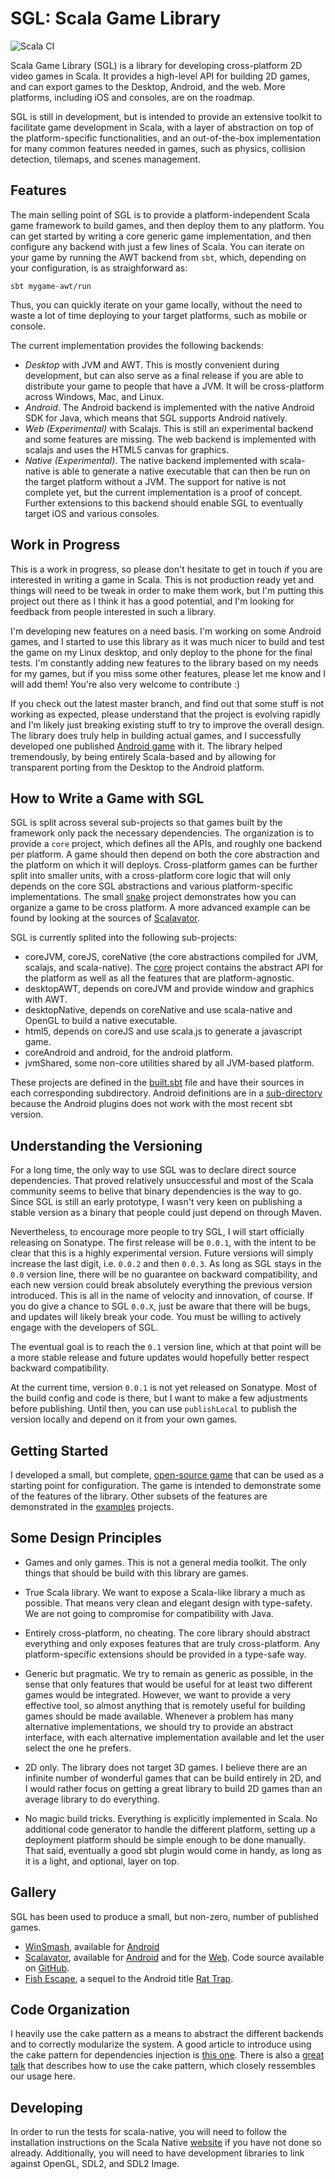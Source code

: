 # SGL: Scala Game Library

![Scala CI](https://github.com/regb/scala-game-library/workflows/Scala%20CI/badge.svg)

Scala Game Library (SGL) is a library for developing cross-platform 2D video
games in Scala. It provides a high-level API for building 2D games, and can
export games to the Desktop, Android, and the web.  More platforms, including
iOS and consoles, are on the roadmap.

SGL is still in development, but is intended to provide an extensive toolkit to
facilitate game development in Scala, with a layer of abstraction on top of the
platform-specific functionalities, and an out-of-the-box implementation for
many common features needed in games, such as physics, collision detection,
tilemaps, and scenes management.

## Features

The main selling point of SGL is to provide a platform-independent Scala game
framework to build games, and then deploy them to any platform. You can get
started by writing a core generic game implementation, and then configure any
backend with just a few lines of Scala.  You can iterate on your game by
running the AWT backend from `sbt`, which, depending on your configuration, is
as straighforward as:

    sbt mygame-awt/run

Thus, you can quickly iterate on your game locally, without the need to waste a
lot of time deploying to your target platforms, such as mobile or console.

The current implementation provides the following backends:

  * *Desktop* with JVM and AWT. This is mostly convenient during development,
    but can also serve as a final release if you are able to distribute your
    game to people that have a JVM. It will be cross-platform across Windows,
    Mac, and Linux.
  * *Android*. The Android backend is implemented with the native Android SDK
    for Java, which means that SGL supports Android natively.
  * *Web (Experimental)* with Scalajs. This is still an experimental backend
    and some features are missing. The web backend is implemented with scalajs
    and uses the HTML5 canvas for graphics.
  * *Native (Experimental)*. The native backend implemented with scala-native
    is able to generate a native executable that can then be run on the target
    platform without a JVM.  The support for native is not complete yet, but
    the current implementation is a proof of concept. Further extensions to
    this backend should enable SGL to eventually target iOS and various
    consoles.

## Work in Progress

This is a work in progress, so please don't hesitate to get in touch if you are
interested in writing a game in Scala.  This is not production ready yet and
things will need to be tweak in order to make them work, but I'm putting this
project out there as I think it has a good potential, and I'm looking for
feedback from people interested in such a library.

I'm developing new features on a need basis. I'm working on some Android games,
and I started to use this library as it was much nicer to build and test the
game on my Linux desktop, and only deploy to the phone for the final tests. I'm
constantly adding new features to the library based on my needs for my games,
but if you miss some other features, please let me know and I will add them!
You're also very welcome to contribute :)

If you check out the latest master branch, and find out that some stuff is not working
as expected, please understand that the project is evolving rapidly and I'm
likely just breaking existing stuff to try to improve the overall design. The
library does truly help in building actual games, and I successfully developed
one published [Android
game](https://play.google.com/store/apps/details?id=com.regblanc.winsmash) with
it. The library helped tremendously, by being entirely Scala-based and by
allowing for transparent porting from the Desktop to the Android platform.

## How to Write a Game with SGL

SGL is split across several sub-projects so that games built by the framework
only pack the necessary dependencies. The organization is to provide a `core`
project, which defines all the APIs, and roughly one backend per platform. A
game should then depend on both the core abstraction and the platform on which
it will deploys. Cross-platform games can be further split into smaller units,
with a cross-platform core logic that will only depends on the core SGL
abstractions and various platform-specific implementations. The small
[snake](examples/snake) project demonstrates how you can organize a game to be
cross platform. A more advanced example can be found by looking at the sources
of [Scalavator](https://github.com/regb/scalavator).

SGL is currently splited into the following sub-projects:

  * coreJVM, coreJS, coreNative (the core abstractions compiled for JVM,
    scalajs, and scala-native).  The [core](core/) project contains the
    abstract API for the platform as well as all the features that are
    platform-agnostic.
  * desktopAWT, depends on coreJVM and provide window and graphics with AWT.
  * desktopNative, depends on coreNative and use scala-native and OpenGL to
    build a native executable.
  * html5, depends on coreJS and use scala.js to generate a javascript game.
  * coreAndroid and android, for the android platform.
  * jvmShared, some non-core utilities shared by all JVM-based platform.

These projects are defined in the [built.sbt](build.sbt) file and have their
sources in each corresponding subdirectory. Android definitions are in a
[sub-directory](android/build.sbt) because the Android plugins does not
work with the most recent sbt version.

## Understanding the Versioning

For a long time, the only way to use SGL was to declare direct source
dependencies. That proved relatively unsuccessful and most of the Scala
community seems to belive that binary dependencies is the way to go. Since SGL
is still an early prototype, I wasn't very keen on publishing a stable version
as a binary that people could just depend on through Maven.

Nevertheless, to encourage more people to try SGL, I will start officially
releasing on Sonatype. The first release will be `0.0.1`, with the intent to be
clear that this is a highly experimental version. Future versions will simply
increase the last digit, i.e. `0.0.2` and then `0.0.3`. As long as SGL stays in
the `0.0` version line, there will be no guarantee on backward compatibility,
and each new version could break absolutely everything the previous version
introduced.  This is all in the name of velocity and innovation, of course. If you
do give a chance to SGL `0.0.X`, just be aware that there will be bugs, and updates
will likely break your code. You must be willing to actively engage with the
developers of SGL.

The eventual goal is to reach the `0.1` version line, which at that point will
be a more stable release and future updates would hopefully better respect
backward compatibility.

At the current time, version `0.0.1` is not yet released on Sonatype. Most of
the build config and code is there, but I want to make a few adjustments before
publishing.  Until then, you can use `publishLocal` to publish the version
locally and depend on it from your own games.

## Getting Started

I developed a small, but complete, [open-source
game](https://github.com/regb/scalavator) that can be used as a starting point
for configuration. The game is intended to demonstrate some of the features of
the library. Other subsets of the features are demonstrated in the
[examples](examples/) projects.

## Some Design Principles

* Games and only games. This is not a general media toolkit. The only things
  that should be build with this library are games.

* True Scala library. We want to expose a Scala-like library a much as
  possible. That means very clean and elegant design with type-safety. We are
  not going to compromise for compatibility with Java.

* Entirely cross-platform, no cheating. The core library should abstract
  everything and only exposes features that are truly cross-platform. Any
  platform-specific extensions should be provided in a type-safe way.

* Generic but pragmatic. We try to remain as generic as possible, in the sense
  that only features that would be useful for at least two different games
  would be integrated. However, we want to provide a very effective tool, so
  almost anything that is remotely useful for building games should be made
  available. Whenever a problem has many alternative implementations, we should
  try to provide an abstract interface, with each alternative implementation
  available and let the user select the one he prefers.

* 2D only. The library does not target 3D games. I believe there are an
  infinite number of wonderful games that can be build entirely in 2D, and I
  would rather focus on getting a great library to build 2D games than an
  average library to do everything.

* No magic build tricks. Everything is explicitly implemented in Scala. No
  additional code generator to handle the different platform, setting up a
  deployment platform should be simple enough to be done manually. That said,
  eventually a good sbt plugin would come in handy, as long as it is a light,
  and optional, layer on top.

## Gallery

SGL has been used to produce a small, but non-zero, number of published games.

* [WinSmash](http://regblanc.com/games/winsmash/), available for
[Android](https://play.google.com/store/apps/details?id=com.regblanc.winsmash)
* [Scalavator](http://regblanc.com/games/scalavator/), available for
[Android](https://play.google.com/store/apps/details?id=com.regblanc.scalavator)
and for the [Web](http://regblanc.com/games/scalavator/play.html). Code source
available on [GitHub](https://github.com/regb/scalavator).
* [Fish
  Escape](https://play.google.com/store/apps/details?id=com.limetalesgames.fishescapelite),
  a sequel to the Android title [Rat
  Trap](https://play.google.com/store/apps/details?id=com.regblanc.rattrap).

## Code Organization

I heavily use the cake pattern as a means to abstract the different backends
and to correctly modularize the system. A good article to introduce using the
cake pattern for dependencies injection is [this
one](http://jonasboner.com/real-world-scala-dependency-injection-di/).  There
is also a [great talk](https://www.youtube.com/watch?v=yLbdw06tKPQ) that
describes how to use the cake pattern, which closely ressembles our usage here.

## Developing

In order to run the tests for scala-native, you will need to follow the
installation instructions on the Scala Native
[website](https://scala-native.readthedocs.io/en/v0.3.9-docs/user/setup.html#installing-clang-and-runtime-dependencies)
if you have not done so already. Additionally, you will need to have development
libraries to link against OpenGL, SDL2, and SDL2 Image.
